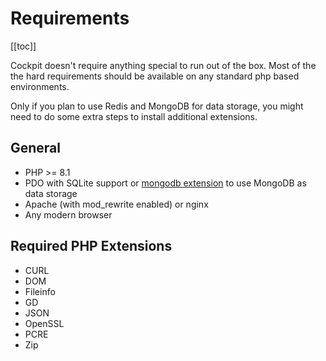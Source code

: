 # Requirements

[[toc]]


Cockpit doesn't require anything special to run out of the box. Most of the the hard requirements should be available on any standard php based environments.

Only if you plan to use Redis and MongoDB for data storage, you might need to do some extra steps to install additional extensions.

## General

* PHP >= 8.1
* PDO with SQLite support or [mongodb extension](https://pecl.php.net/package/mongodb) to use MongoDB as data storage
* Apache (with mod_rewrite enabled) or nginx
* Any modern browser


## Required PHP Extensions

* CURL
* DOM
* Fileinfo
* GD
* JSON
* OpenSSL
* PCRE
* Zip
